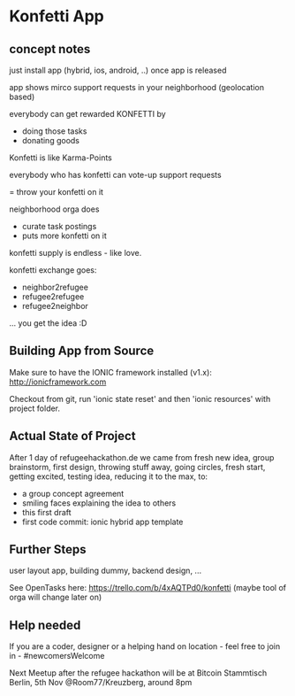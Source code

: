 # Konfetti App

## concept notes

just install app (hybrid, ios, android, ..) once app is released

app shows mirco support requests in your neighborhood (geolocation based)

everybody can get rewarded KONFETTI by
- doing those tasks
- donating goods

Konfetti is like Karma-Points

everybody who has konfetti can
vote-up support requests

= throw your konfetti on it

neighborhood orga does
- curate task postings
- puts more konfetti on it

konfetti supply is endless - like love.

konfetti exchange goes:
- neighbor2refugee
- refugee2refugee
- refugee2neighbor

... you get the idea :D

## Building App from Source

Make sure to have the IONIC framework installed (v1.x): http://ionicframework.com

Checkout from git, run 'ionic state reset' and then 'ionic resources' with project folder.

## Actual State of Project

After 1 day of refugeehackathon.de we came from fresh new idea, group brainstorm, first design, throwing stuff away, going circles, fresh start, getting excited, testing idea, reducing it to the max, to:

- a group concept agreement
- smiling faces explaining the idea to others
- this first draft
- first code commit: ionic hybrid app template

## Further Steps

user layout app, building dummy, backend design, ...

See OpenTasks here: https://trello.com/b/4xAQTPd0/konfetti (maybe tool of orga will change later on)

## Help needed

If you are a coder, designer or a helping hand on location - feel free to join in - #newcomersWelcome

Next Meetup after the refugee hackathon will be at Bitcoin Stammtisch Berlin, 5th Nov @Room77/Kreuzberg, around 8pm
